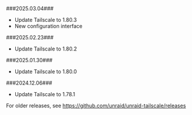 ###2025.03.04###

- Update Tailscale to 1.80.3
- New configuration interface

###2025.02.23###

- Update Tailscale to 1.80.2

###2025.01.30###

- Update Tailscale to 1.80.0

###2024.12.06###

- Update Tailscale to 1.78.1

For older releases, see https://github.com/unraid/unraid-tailscale/releases
